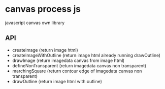 # canvas process js
javascript canvas own library

## API

* createImage (return image html)
* createImageWithOutline (return image html already running drawOutline)
* drawImage (return imagedata canvas from image html)
* defineNonTransparent (return imagedata canvas non transparent)
* marchingSquare (return contour edge of imagedata canvas non transparent)
* drawOutline (return image html with outline)